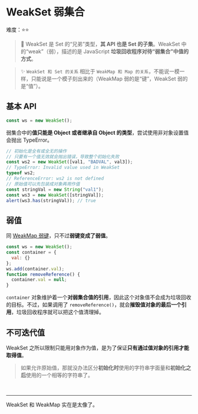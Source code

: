# WeakSet 弱集合

难度：⭐️⭐️

> 💌 WeakSet 是 Set 的“兄弟”类型，**其 API 也是 Set 的子集**。WeakSet 中的“weak”（弱），描述的是 JavaScript **垃圾回收程序对待“弱集合”中值的方式**。

> ✨ `WeakSet 和 Set 的关系` 相比于 `WeakMap 和 Map 的关系`，不能说一模一样，只能说是一个模子刻出来的（WeakMap 弱的是“键”，WeakSet 弱的是“值”）。

## 基本 API

```js
const ws = new WeakSet();
```

弱集合中的**值只能是 Object 或者继承自 Object 的类型**，尝试使用非对象设置值会抛出 TypeError。

```js
// 初始化是全有或全无的操作
// 只要有一个值无效就会抛出错误，导致整个初始化失败
const ws2 = new WeakSet([val1, "BADVAL", val3]);
// TypeError: Invalid value used in WeakSet
typeof ws2;
// ReferenceError: ws2 is not defined
// 原始值可以先包装成对象再用作值
const stringVal = new String("val1");
const ws3 = new WeakSet([stringVal]);
alert(ws3.has(stringVal)); // true
```

## 弱值

同 [WeakMap 弱键](/gemstone/Chapter%206%20集合引用类型/WeakMap.html#弱键)，只不过**弱键变成了弱值**。

```js
const ws = new WeakSet();
const container = {
  val: {}
};
ws.add(container.val);
function removeReference() {
  container.val = null;
}
```

`container` 对象维护着一个**对弱集合值的引用**，因此这个对象值不会成为垃圾回收的目标。不过，如果调用了 `removeReference()`，就会**摧毁值对象的最后一个引用**，垃圾回收程序就可以把这个值清理掉。

## 不可迭代值

WeakSet 之所以限制只能用对象作为值，是为了保证**只有通过值对象的引用才能取得值**。

> 如果允许原始值，那就没办法区分**初始化时**使用的字符串字面量和**初始化之后**使用的一个相等的字符串了。

<br>

---

WeakSet 和 WeakMap 实在是太像了。
